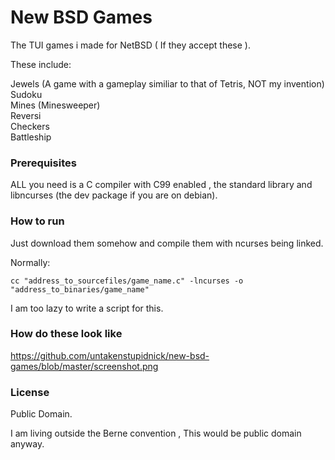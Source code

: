 # New BSD Games

The TUI games i made for NetBSD ( If they accept these ).

These include:

Jewels (A game with a gameplay similiar to that of Tetris, NOT my invention)  
Sudoku  
Mines (Minesweeper)  
Reversi  
Checkers  
Battleship  

### Prerequisites

ALL you need is a C compiler with C99 enabled , the standard library and libncurses (the dev package if you are on debian).

### How to run

Just download them somehow and compile them with ncurses being linked.

Normally:

```
cc "address_to_sourcefiles/game_name.c" -lncurses -o "address_to_binaries/game_name"
```

I am too lazy to write a script for this.

### How do these look like  
https://github.com/untakenstupidnick/new-bsd-games/blob/master/screenshot.png 

### License

Public Domain.

I am living outside the Berne convention , This would be public domain anyway.
